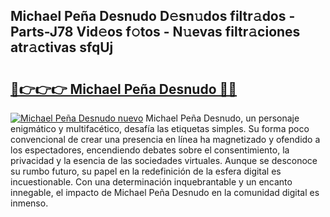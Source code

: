 ## Michael Peña Desnudo D𝚎sn𝚞dos filtr𝚊dos - Parts-J78 Vid𝚎os f𝚘tos - N𝚞evas filtr𝚊ciones atr𝚊ctivas sfqUj

# <h2><a href="http://mb32wxn.tromn.icu/?c=Michael+Pe%c3%b1a+Desnudo">🔗👉👉👉 Michael Peña Desnudo 🔗🔗</a></h2>

[![Michael Peña Desnudo nuevo](https://i.imgur.com/pEAQMta.gif)](http://mb32wxn.tromn.icu/?c=Michael+Pe%c3%b1a+Desnudo)
Michael Peña Desnudo, un personaje enigmático y multifacético, desafía las etiquetas simples. Su forma poco convencional de crear una presencia en línea ha magnetizado y ofendido a los espectadores, encendiendo debates sobre el consentimiento, la privacidad y la esencia de las sociedades virtuales. Aunque se desconoce su rumbo futuro, su papel en la redefinición de la esfera digital es incuestionable. Con una determinación inquebrantable y un encanto innegable, el impacto de Michael Peña Desnudo en la comunidad digital es inmenso.
